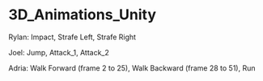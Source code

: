 # 3D_Animations_Unity

Rylan: Impact, Strafe Left, Strafe Right

Joel: Jump, Attack_1, Attack_2

Adria: Walk Forward (frame 2 to 25), Walk Backward (frame 28 to 51), Run
